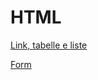 # HTML

[Link, tabelle e liste](HTML%2010e3dd229363802eba2af9e835494203/Link,%20tabelle%20e%20liste%2010e3dd229363802daf24dd4eb4f3c729.md)

[Form](HTML%2010e3dd229363802eba2af9e835494203/Form%2010e3dd22936380099386fd041ac1f6d9.md)